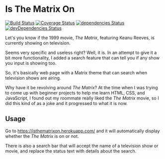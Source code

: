 # Is The Matrix On

[![Build Status](https://travis-ci.org/mdang8/IsTheMatrixOn.svg?branch=master)](https://travis-ci.org/mdang8/IsTheMatrixOn)
[![Coverage Status](https://coveralls.io/repos/github/mdang8/IsTheMatrixOn/badge.svg)](https://coveralls.io/github/mdang8/IsTheMatrixOn)
[![dependencies Status](https://david-dm.org/mdang8/IsTheMatrixOn/status.svg)](https://david-dm.org/mdang8/IsTheMatrixOn)
[![devDependencies Status](https://david-dm.org/mdang8/IsTheMatrixOn/dev-status.svg)](https://david-dm.org/mdang8/IsTheMatrixOn?type=dev)

Let's you know if the 1999 movie, *The Matrix*, featuring Keanu Reeves, is currently showing on television.

Seems very specific and useless right? Well, it is. In an attempt to give it a bit more functionality, I added a search feature that can tell you if any show you input is showing too.

So, it's basically web page with a Matrix theme that can search when television shows are airing.

Why have it be revolving around *The Matrix*? At the time when I was trying to come up with beginner projects to help me learn HTML, CSS, and JavaScript, I found out my roommate really liked the *The Matrix* movie, so I did this kind of as a joke and it progressed to what it is now.

## Usage
Go to https://isthematrixon.herokuapp.com/ and it will automatically display whether the *The Matrix* is on or not.

There is also a search bar that will accept the name of a television show or movie, and replace the status text with details about the search.
